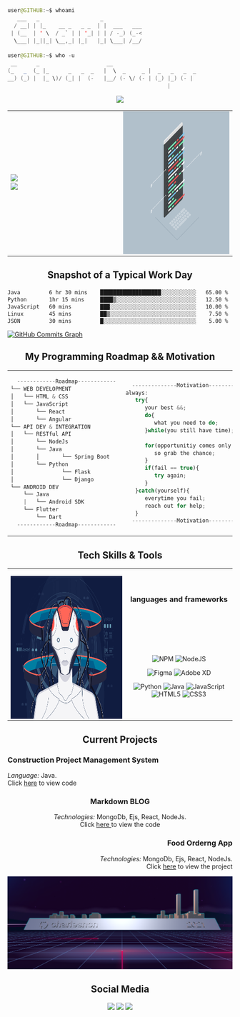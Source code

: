 ```java
user@GITHUB:~$ whoami
   ___   _                   _            
  / __| | |_    __ _   _ _  | |  ___   ___
 | (__  | ' \  / _` | | '_| | | / -_) (_-<
  \___| |_||_| \__,_| |_|   |_| \___| /__/

user@GITHUB:~$ who -u
 __      _                     __                           
(_   _  (_ |_      _   _  _   |  \  _     _ |  _   _   _  _ 
__) (_) |  |_ \)/ (_| |  (-   |__/ (- \/ (- | (_) |_) (- |  
                                                  |   
```



<!-- #### I am a junior software engineer and blockchain developer with a passion for developing innovative solutions. -->
<p align="center">
  <img src="https://capsule-render.vercel.app/api?type=waving&color=gradient&height=60&section=footer"/>
</p>

<table border=0.1px>
  <tr>
    <td valign="center"><img src="https://github-readme-stats.vercel.app/api?username=charlesncn&count_private=true&show_icons=true&theme=react&hide_title=true"/> <br>
            <img src="https://github-readme-stats.vercel.app/api/top-langs/?username=charlesncn&layout=compact&theme=react&hide_title=true&langs_count=10&card_width=443)](https://github.com/charlesncn/github-readme-stats"/>
    </td>
    <td valign="center" width="50%">
            <img align="right" alt="GIF" src="https://raw.githubusercontent.com/charlesncn/files/main/gif.gif?raw=true" width="500" height="320"/>
  </tr>
</table>

<div align="center">

## Snapshot of a Typical Work Day
   
</div>

```
Java         6 hr 30 mins    ███████████████████░░░░░░░░░░░   65.00 %
Python       1hr 15 mins     ████▒░░░░░░░░░░░░░░░░░░░░░░░░░   12.50 %
JavaScript   60 mins         ███░░░░░░░░░░░░░░░░░░░░░░░░░░░   10.00 %
Linux        45 mins         ██▒░░░░░░░░░░░░░░░░░░░░░░░░░░░    7.50 %
JSON         30 mins         █░░░░░░░░░░░░░░░░░░░░░░░░░░░░░    5.00 %
```

<!-- <a href="http://www.github.com/charlesncn"><img src="https://github-readme-streak-stats.herokuapp.com/?user=charlesncn&stroke=ffffff&background=1c1917&ring=0891b2&fire=0891b2&currStreakNum=ffffff&currStreakLabel=0891b2&sideNums=ffffff&sideLabels=ffffff&dates=ffffff&hide_border=true" /></a> -->

<a href="http://www.github.com/charlesncn"><img src="https://activity-graph.herokuapp.com/graph?username=charlesncn&bg_color=1b212e&color=ffffff&line=0891b2&point=ffffff&area_color=1c1917&area=true&hide_border=true&custom_title=GitHub%20Commits%20Graph" alt="GitHub Commits Graph" /></a>

<div align="center">
  
## My Programming Roadmap && Motivation
  
</div>


<table align="center">
  <tr>
    <td>
<p>
          
```python
  ------------Roadmap------------
└── WEB DEVELOPMENT               
│   └── HTML & CSS                
│   └── JavaScript                
│       └── React                 
│       └── Angular               
└── API DEV & INTEGRATION       
│   └── RESTful API               
│       └── NodeJs                
│       └── Java                  
│       │       └── Spring Boot   
│       └── Python                
│               └── Flask         
│               └── Django        
└── ANDROID DEV                   
    └── Java                      
    |   └── Android SDK           
    └── Flutter                   
        └── Dart                  
  ------------Roadmap------------
```
</p>
    </td>
    <td>
<p>
          
```js
  --------------Motivation--------------  
always:
   try{
      your best &&;
      do{
         what you need to do;
      }while(you still have time);
   
      for(opportunitiy comes only once){
         so grab the chance;
      }
      if(fail == true){
         try again;
      }
   }catch(yourself){
      everytime you fail;
      reach out for help;
   }
  --------------Motivation--------------  
```
</p>
    </td>
  </tr>
</table>


<div align="center">
   
   
        
## Tech Skills & Tools

</div>

<table>
  <td>
<p>
   <img align="right" alt="GIF" src="https://raw.githubusercontent.com/charlesncn/files/main/ai.gif?raw=true" width="450" height="320"/>
</p>
    </td>
    <td aligh="center">
<div align="center">
   
### languages and frameworks
   <br>
   <br>
   <br>
   <br>
   <br>

   
![NPM](https://img.shields.io/badge/NPM-3670A0?style=for-the-badge&logo=npm&logoColor=white)
![NodeJS](https://img.shields.io/badge/node.js-3670A0?style=for-the-badge&logo=node.js&logoColor=white)
       
![Figma](https://img.shields.io/badge/figma-3670A0?style=for-the-badge&logo=figma&logoColor=white)
![Adobe XD](https://img.shields.io/badge/Adobe%20XD-3670A0?style=for-the-badge&logo=Adobe%20XD&logoColor=#FF61F6)

![Python](https://img.shields.io/badge/python-3670A0?style=for-the-badge&logo=python&logoColor=ffdd54)
![Java](https://img.shields.io/badge/java-3670A0?style=for-the-badge&logo=java&logoColor=white)
![JavaScript](https://img.shields.io/badge/javascript-3670A0?style=for-the-badge&logo=javascript&logoColor=%23F7DF1E)
![HTML5](https://img.shields.io/badge/html5-3670A0?style=for-the-badge&logo=html5&logoColor=white)
![CSS3](https://img.shields.io/badge/css3-3670A0?style=for-the-badge&logo=css3&logoColor=white)

</div>
    </td>
  </tr>
</table>
   

<!-- <div align="center"> -->
   
<div align="center">
   
   ## Current Projects
</div>

<div align="left" width="400">
   
   <p align="center">
      
   ### Construction Project Management System
   *Language:* Java.\
   Click [here](https://github.com/charlesncn/CPMS) to view code
      
   </p>
   
</div>

<div align="center">

   ### Markdown BLOG
   *Technologies:* MongoDb, Ejs, React, NodeJs.\
   Click [here ](https://github.com/charlesncn/Mern_Blog) to view the code

</div>

<div align="right">

   ### Food Orderng App
   *Technologies:* MongoDb, Ejs, React, NodeJs.\
   Click [here](https://github.com/charlesncn/food_ordering_mern) to view the project

</div>
       




<p align="center">
   <img src="https://raw.githubusercontent.com/charlesncn/files/main/image.png"/>        
<p>
   
<!-- <div> -->

<div align="center">
        
## Social Media
        
<p><a href="https://www.twitter.com/netcn3"><img src="https://img.shields.io/badge/twitter-%231DA1F2.svg?&style=for-the-badge&logo=twitter&logoColor=white" height=25></a> <a href="https://www.linkedin.com/in/njugunacharles"><img src="https://img.shields.io/badge/linkedin-%230077B5.svg?&style=for-the-badge&logo=linkedin&logoColor=white" height=25></a> <a href="https://www.instagram.com/cn5.0/"><img src="https://img.shields.io/badge/instagram-%23E4405F.svg?&style=for-the-badge&logo=instagram&logoColor=white" height=25></a> </p>
</div>

